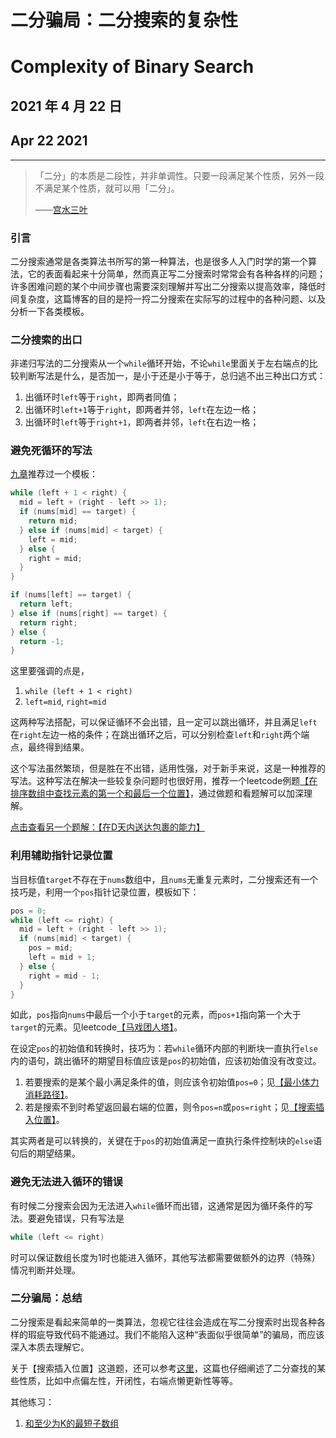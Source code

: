 # 二分骗局：二分搜索的复杂性

# Complexity of Binary Search

## 2021 年 4 月 22 日

## Apr 22 2021

---

> 「二分」的本质是二段性，并非单调性。只要一段满足某个性质，另外一段不满足某个性质，就可以用「二分」。
>
> ——[宫水三叶](https://leetcode-cn.com/problems/search-in-rotated-sorted-array-ii/solution/gong-shui-san-xie-xiang-jie-wei-he-yuan-xtam4/)

### 引言

二分搜索通常是各类算法书所写的第一种算法，也是很多人入门时学的第一个算法，它的表面看起来十分简单，然而真正写二分搜索时常常会有各种各样的问题；许多困难问题的某个中间步骤也需要深刻理解并写出二分搜索以提高效率，降低时间复杂度，这篇博客的目的是捋一捋二分搜索在实际写的过程中的各种问题、以及分析一下各类模板。

### 二分搜索的出口

非递归写法的二分搜索从一个`while`循环开始，不论`while`里面关于左右端点的比较判断写法是什么，是否加一，是小于还是小于等于，总归逃不出三种出口方式：

1. 出循环时`left`等于`right`，即两者同值；
2. 出循环时`left+1`等于`right`，即两者并邻，`left`在左边一格；
3. 出循环时`left`等于`right+1`，即两者并邻，`left`在右边一格；

### 避免死循环的写法

[九章](https://www.lintcode.com/)推荐过一个模板：

```c++
while (left + 1 < right) {
  mid = left + (right - left >> 1);
  if (nums[mid] == target) {
    return mid;
  } else if (nums[mid] < target) {
    left = mid;
  } else {
    right = mid;
  }
}

if (nums[left] == target) {
  return left;
} else if (nums[right] == target) {
  return right;
} else {
  return -1;
}
```

这里要强调的点是，

1. `while (left + 1 < right)`
2. `left=mid`, `right=mid`

这两种写法搭配，可以保证循环不会出错，且一定可以跳出循环，并且满足`left`在`right`左边一格的条件；在跳出循环之后，可以分别检查`left`和`right`两个端点，最终得到结果。

这个写法虽然繁琐，但是胜在不出错，适用性强，对于新手来说，这是一种推荐的写法。这种写法在解决一些较复杂问题时也很好用，推荐一个leetcode例题[【在排序数组中查找元素的第一个和最后一个位置】](https://leetcode-cn.com/problems/find-first-and-last-position-of-element-in-sorted-array/solution/javascript-bi-mian-si-xun-huan-de-er-fen-hp7a/)，通过做题和看题解可以加深理解。

[点击查看另一个题解：【在D天内送达包裹的能力】](https://leetcode-cn.com/problems/capacity-to-ship-packages-within-d-days/solution/javascript-er-fen-sou-suo-geng-hao-de-yo-9xoc/)

### 利用辅助指针记录位置

当目标值`target`不存在于`nums`数组中，且`nums`无重复元素时，二分搜索还有一个技巧是，利用一个`pos`指针记录位置，模板如下：

```c++
pos = 0;
while (left <= right) {
  mid = left + (right - left >> 1);
  if (nums[mid] < target) {
    pos = mid;
    left = mid + 1;
  } else {
    right = mid - 1;
  }
}
```

如此，`pos`指向`nums`中最后一个小于`target`的元素，而`pos+1`指向第一个大于`target`的元素。见leetcode[【马戏团人塔】](https://leetcode-cn.com/problems/circus-tower-lcci/solution/javascriptshu-zu-er-fen-by-cescdf-h9w6/)。

在设定`pos`的初始值和转换时，技巧为：若`while`循环内部的判断块一直执行`else`内的语句，跳出循环的期望目标值应该是`pos`的初始值，应该初始值没有改变过。

1. 若要搜索的是某个最小满足条件的值，则应该令初始值`pos=0`；见[【最小体力消耗路径】](https://leetcode-cn.com/problems/path-with-minimum-effort/solution/javascript-chou-chi-er-fen-sou-suo-he-lu-oapf/)。
2. 若是搜索不到时希望返回最右端的位置，则令`pos=n`或`pos=right`；见[【搜索插入位置】](https://leetcode-cn.com/problems/search-insert-position/solution/javascript-fu-zhu-zhi-zhen-by-cescdf-p3jj/)。

其实两者是可以转换的，关键在于`pos`的初始值满足一直执行条件控制块的`else`语句后的期望结果。

### 避免无法进入循环的错误

有时候二分搜索会因为无法进入`while`循环而出错，这通常是因为循环条件的写法。要避免错误，只有写法是

```c++
while (left <= right)
```

时可以保证数组长度为1时也能进入循环，其他写法都需要做额外的边界（特殊）情况判断并处理。

### 二分骗局：总结

二分搜索是看起来简单的一类算法，忽视它往往会造成在写二分搜索时出现各种各样的瑕疵导致代码不能通过。我们不能陷入这种“表面似乎很简单”的骗局，而应该深入本质去理解它。

关于【搜索插入位置】这道题，还可以参考[这里](https://leetcode.wang/leetCode-35-Search-Insert-Position.html)，这篇也仔细阐述了二分查找的某些性质，比如中点偏左性，开闭性，右端点懒更新性等等。

其他练习：

1. [和至少为K的最短子数组](https://leetcode-cn.com/problems/shortest-subarray-with-sum-at-least-k/)